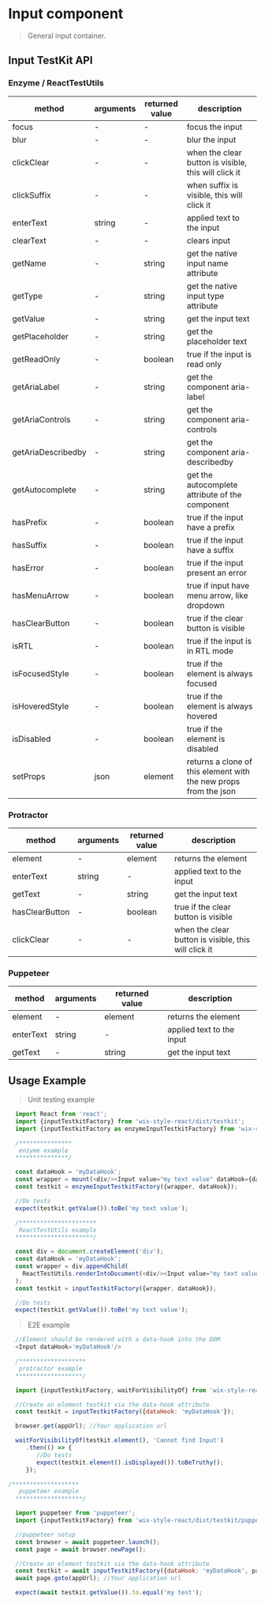# Input component

> General input container.

## Input TestKit API


### Enzyme / ReactTestUtils
| method | arguments | returned value | description |
|--------|-----------|----------------|-------------|
| focus | - | - | focus the input |
| blur | - | - | blur the input |
| clickClear | - | - | when the clear button is visible, this will click it |
| clickSuffix | - | - | when suffix is visible, this will click it |
| enterText | string | - | applied text to the input |
| clearText | - | - | clears input |
| getName | - | string | get the native input name attribute |
| getType | - | string | get the native input type attribute |
| getValue | - | string | get the input text |
| getPlaceholder | - | string | get the placeholder text |
| getReadOnly | - | boolean | true if the input is read only |
| getAriaLabel | - | string | get the component aria-label |
| getAriaControls | - | string | get the component aria-controls |
| getAriaDescribedby | - | string | get the component aria-describedby |
| getAutocomplete | - | string | get the autocomplete attribute of the component |
| hasPrefix | - | boolean | true if the input have a prefix |
| hasSuffix | - | boolean | true if the input have a suffix |
| hasError | - | boolean | true if the input present an error |
| hasMenuArrow | - | boolean | true if input have menu arrow, like dropdown |
| hasClearButton | - | boolean | true if the clear button is visible |
| isRTL | - | boolean | true if the input is in RTL mode |
| isFocusedStyle | - | boolean | true if the element is always focused |
| isHoveredStyle | - | boolean | true if the element is always hovered |
| isDisabled | - | boolean | true if the element is disabled |
| setProps | json | element | returns a clone of this element with the new props from the json |

### Protractor

| method | arguments | returned value | description |
|--------|-----------|----------------|-------------|
| element | - | element | returns the element |
| enterText | string | - | applied text to the input |
| getText | - | string | get the input text |
| hasClearButton | - | boolean | true if the clear button is visible |
| clickClear | - | - | when the clear button is visible, this will click it |

### Puppeteer

| method | arguments | returned value | description |
|--------|-----------|----------------|-------------|
| element | - | element | returns the element |
| enterText | string | - | applied text to the input |
| getText | - | string | get the input text |

## Usage Example

> Unit testing example

```javascript
  import React from 'react';
  import {inputTestkitFactory} from 'wix-style-react/dist/testkit';
  import {inputTestkitFactory as enzymeInputTestkitFactory} from 'wix-style-react/dist/testkit/enzyme';

  /***************
   enzyme example
  ***************/

  const dataHook = 'myDataHook';
  const wrapper = mount(<div/><Input value="my text value" dataHook={dataHook}/></div>);
  const testkit = enzymeInputTestkitFactory({wrapper, dataHook});

  //Do tests
  expect(testkit.getValue()).toBe('my text value');

  /**********************
   ReactTestUtils example
  **********************/

  const div = document.createElement('div');
  const dataHook = 'myDataHook';
  const wrapper = div.appendChild(
    ReactTestUtils.renderIntoDocument(<div/><Input value="my text value" dataHook={dataHook}/></div>, {dataHook})
  );
  const testkit = inputTestkitFactory({wrapper, dataHook});

  //Do tests
  expect(testkit.getValue()).toBe('my text value');
```
> E2E example

```javascript
  //Element should be rendered with a data-hook into the DOM
  <Input dataHook='myDataHook'/>

  /*******************
   protractor example
  *******************/

  import {inputTestkitFactory, waitForVisibilityOf} from 'wix-style-react/dist/testkit/protractor';

  //Create an element testkit via the data-hook attribute
  const testkit = inputTestkitFactory({dataHook: 'myDataHook'});

  browser.get(appUrl); //Your application url

  waitForVisibilityOf(testkit.element(), 'Cannot find Input')
     .then(() => {
        //Do tests
        expect(testkit.element().isDisplayed()).toBeTruthy();
     });
```

```javascript
/*******************
   puppeteer example
  *******************/

  import puppeteer from 'puppeteer';
  import {inputTestkitFactory} from 'wix-style-react/dist/testkit/puppeteer';

  //puppeteer setup
  const browser = await puppeteer.launch();
  const page = await browser.newPage();

  //Create an element testkit via the data-hook attribute
  const testkit = await inputTestkitFactory({dataHook: 'myDataHook', page});
  await page.goto(appUrl); //Your application url

  expect(await testkit.getValue()).to.equal('my test');
```
